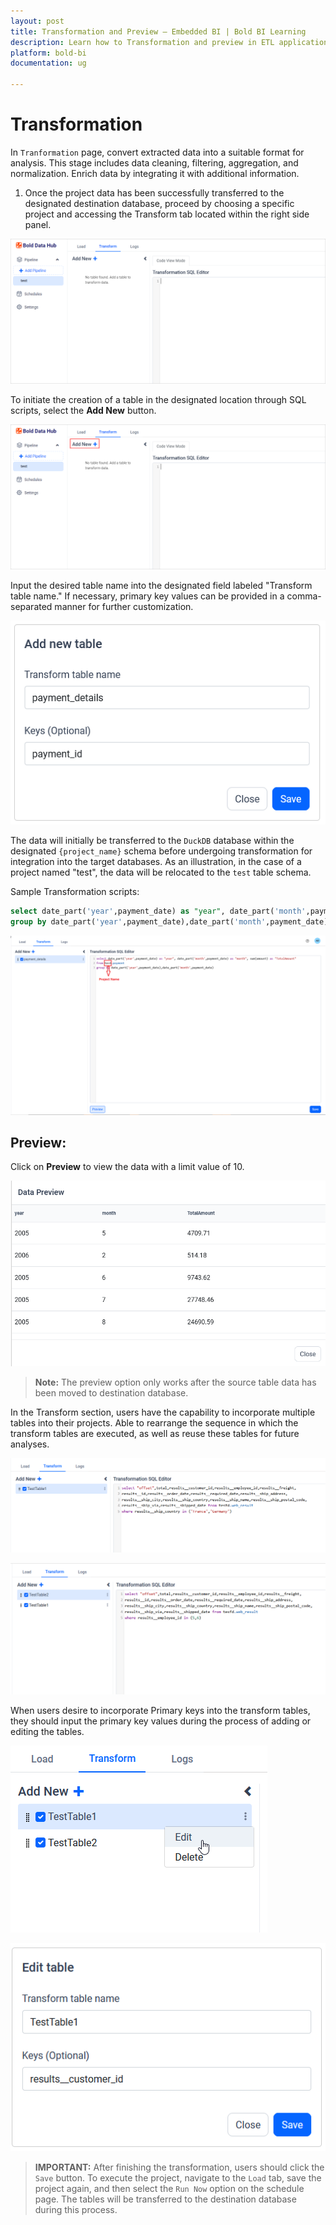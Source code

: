 ```yaml
---
layout: post
title: Transformation and Preview – Embedded BI | Bold BI Learning
description: Learn how to Transformation and preview in ETL application in Bold BI Enterprise Edition. Discover simple steps to integrate data smoothly and make the most of your analytics.
platform: bold-bi
documentation: ug

---
```


# Transformation

In ``Tranformation`` page, convert extracted data into a suitable format for analysis. This stage includes data cleaning, filtering, aggregation, and normalization. Enrich data by integrating it with additional information.


1. Once the project data has been successfully transferred to the designated destination database, proceed by choosing a specific project and accessing the Transform tab located within the right side panel.

![Transform1](/static/assets/working-with-etl/images/datahub_t1.png)

To initiate the creation of a table in the designated location through SQL scripts, select the **Add New** button. 

![Transform3](/static/assets/working-with-etl/images/datahub_t2.png)

Input the desired table name into the designated field labeled "Transform table name." If necessary, primary key values can be provided in a comma-separated manner for further customization.

![Transform2](/static/assets/working-with-etl/images/etl_t2.png)

The data will initially be transferred to the `DuckDB` database within the designated `{project_name}` schema before undergoing transformation for integration into the target databases. As an illustration, in the case of a project named "test", the data will be relocated to the `test` table schema.


Sample Transformation scripts:

```SQL
select date_part('year',payment_date) as "year", date_part('month',payment_date) as "month", sum(amount) as "TotalAmount" from test.payment
group by date_part('year',payment_date),date_part('month',payment_date)
```

![Transform4](/static/assets/working-with-etl/images/etl_t6.png)


## Preview:

Click on **Preview** to view the data with a limit value of 10. 

![Transform5](/static/assets/working-with-etl/images/etl_t5.png)

> **Note:** The preview option only works after the source table data has been moved to destination database.

In the Transform section, users have the capability to incorporate multiple tables into their projects. Able to rearrange the sequence in which the transform tables are executed, as well as reuse these tables for future analyses.

![Transform5](/static/assets/working-with-etl/images/etl_t7.png)

![Transform5](/static/assets/working-with-etl/images/etl_t8.png)

When users desire to incorporate Primary keys into the transform tables, they should input the primary key values during the process of adding or editing the tables.

![Transform5](/static/assets/working-with-etl/images/etl_t10.png)

![Transform5](/static/assets/working-with-etl/images/etl_t11.png)


> **IMPORTANT:** After finishing the transformation, users should click the ``Save`` button. To execute the project, navigate to the ``Load`` tab, save the project again, and then select the ``Run Now`` option on the schedule page. The tables will be transferred to the destination database during this process.
